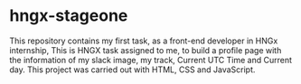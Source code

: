 # hngx-stageone
This repository contains my first task, as a front-end developer in HNGx internship, 
This is HNGX task assigned to me, to build a profile page with the information of my slack image, my track, Current UTC Time and Current day.
This project was carried out with HTML, CSS and JavaScript.
